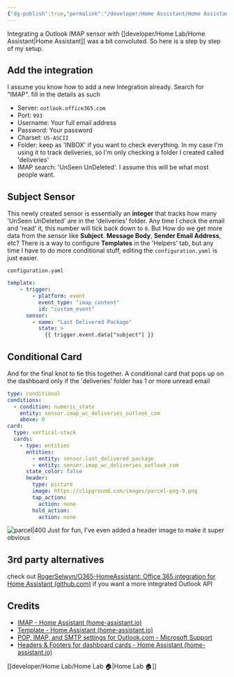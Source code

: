 ```yaml
---
{"dg-publish":true,"permalink":"/developer/Home Assistant/Home Assistant Outlook IMAP with Subject Sensor/","created":"2024-02-29T22:19:55.894-06:00","updated":"2024-06-04T15:44:22.000-05:00"}
---
```



Integrating a Outlook IMAP sensor with [[developer/Home Lab/Home Assistant\|Home Assistant]] was a bit convoluted. So here is a step by step of my setup.

## Add the integration
I assume you know how to add a new Integration already. Search for "IMAP". fill in the details as such

- Server: `outlook.office365.com`
- Port: `993`
- Username: Your full email address
- Password: Your password
- Charset: `US-ASCII`
- Folder: keep as 'INBOX' if you want to check everything. In my case I'm using it to track deliveries, so I'm only checking a folder I created called 'deliveries'
- IMAP search: 'UnSeen UnDeleted'. I assume this will be what most people want.

## Subject Sensor
This newly created sensor is essentially an **integer** that tracks how many 'UnSeen UnDeleted' are in the 'deliveries' folder. Any time I check the email and 'read' it, this number will tick back down to `0`. But How do we get more data from the sensor like **Subject**. **Message Body**, **Sender Email Address**, etc? There is a way to configure **Templates** in the 'Helpers' tab, but any time I have to do more conditional stuff, editing the `configuration.yaml` is just easier.

`configuration.yaml`
```yml
template: 
	- trigger:
	    - platform: event
	      event_type: "imap_content"
	      id: "custom_event"
	  sensor:
	    - name: "Last Delivered Package"
	      state: >
	        {{ trigger.event.data["subject"] }}
```

## Conditional Card
And for the final knot to tie this together. A conditional card that pops up on the dashboard only if the 'deliveries' folder has 1 or more unread email

```yml
type: conditional
conditions:
  - condition: numeric_state
    entity: sensor.imap_wc_deliveries_outlook_com
    above: 0
card:
  type: vertical-stack
  cards:
    - type: entities
      entities:
        - entity: sensor.last_delivered_package
        - entity: sensor.imap_wc_deliveries_outlook_com
      state_color: false
      header:
        type: picture
        image: https://clipground.com/images/parcel-png-9.png
        tap_action:
          action: none
        hold_action:
          action: none

```

![parcel|400](https://clipground.com/images/parcel-png-9.png)
Just for fun, I've even added a header image to make it super obvious

## 3rd party alternatives
check out [RogerSelwyn/O365-HomeAssistant: Office 365 integration for Home Assistant (github.com)](https://github.com/RogerSelwyn/O365-HomeAssistant) if you want a more integrated Outlook API
## Credits
- [IMAP - Home Assistant (home-assistant.io)](https://www.home-assistant.io/integrations/imap)
- [Template - Home Assistant (home-assistant.io)](https://www.home-assistant.io/integrations/template/)
- [POP, IMAP, and SMTP settings for Outlook.com - Microsoft Support](https://support.microsoft.com/en-us/office/pop-imap-and-smtp-settings-for-outlook-com-d088b986-291d-42b8-9564-9c414e2aa040)
- [Headers & Footers for dashboard cards - Home Assistant (home-assistant.io)](https://www.home-assistant.io/dashboards/header-footer/)

[[developer/Home Lab/Home Lab 🏠\|Home Lab 🏠]]
